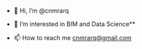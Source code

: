 - 👋 Hi, I’m @cnmrarq
- 👀 I’m interested in BIM and Data Science**

- 📫 How to reach me cnmrarq@gmail.com

<!---
cnmrarq/cnmrarq is a ✨ special ✨ repository because its `README.md` (this file) appears on your GitHub profile.
You can click the Preview link to take a look at your changes.
--->
